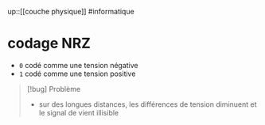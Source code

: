 up::[[couche physique]]
#informatique 
# codage NRZ

 - `0` codé comme une tension négative
 - `1` codé comme une tension positive

> [!bug] Problème
>  - sur des longues distances, les différences de tension diminuent et le signal de vient illisible

